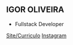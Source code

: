## IGOR OLIVEIRA
- Fullstack Developer


[Site/Curriculo](https://igor-xv.github.io/)
[Instagram](https://www.instagram.com/igor.os_/)
